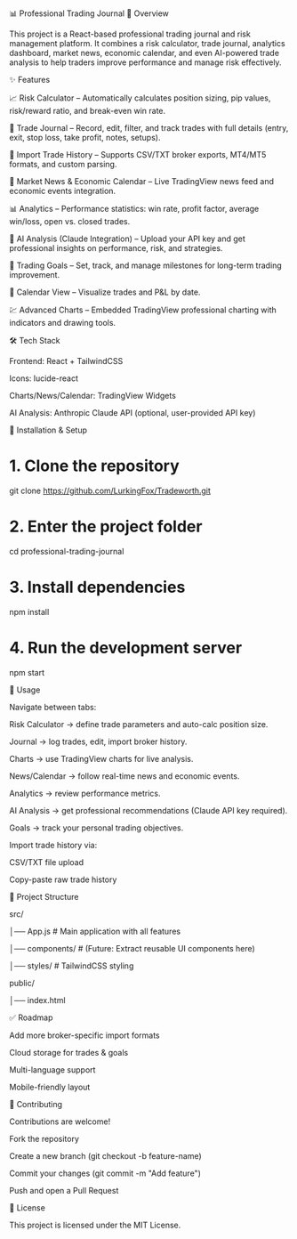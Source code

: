 📊 Professional Trading Journal
🔹 Overview

This project is a React-based professional trading journal and risk management platform. It combines a risk calculator, trade journal, analytics dashboard, market news, economic calendar, and even AI-powered trade analysis to help traders improve performance and manage risk effectively.

✨ Features

📈 Risk Calculator – Automatically calculates position sizing, pip values, risk/reward ratio, and break-even win rate.

📒 Trade Journal – Record, edit, filter, and track trades with full details (entry, exit, stop loss, take profit, notes, setups).

📂 Import Trade History – Supports CSV/TXT broker exports, MT4/MT5 formats, and custom parsing.

📰 Market News & Economic Calendar – Live TradingView news feed and economic events integration.

📊 Analytics – Performance statistics: win rate, profit factor, average win/loss, open vs. closed trades.

🤖 AI Analysis (Claude Integration) – Upload your API key and get professional insights on performance, risk, and strategies.

🎯 Trading Goals – Set, track, and manage milestones for long-term trading improvement.

📅 Calendar View – Visualize trades and P&L by date.

💹 Advanced Charts – Embedded TradingView professional charting with indicators and drawing tools.

🛠️ Tech Stack

Frontend: React + TailwindCSS

Icons: lucide-react

Charts/News/Calendar: TradingView Widgets

AI Analysis: Anthropic Claude API (optional, user-provided API key)

🚀 Installation & Setup
# 1. Clone the repository
git clone https://github.com/LurkingFox/Tradeworth.git

# 2. Enter the project folder
cd professional-trading-journal

# 3. Install dependencies
npm install

# 4. Run the development server
npm start

📖 Usage

Navigate between tabs:

Risk Calculator → define trade parameters and auto-calc position size.

Journal → log trades, edit, import broker history.

Charts → use TradingView charts for live analysis.

News/Calendar → follow real-time news and economic events.

Analytics → review performance metrics.

AI Analysis → get professional recommendations (Claude API key required).

Goals → track your personal trading objectives.

Import trade history via:

CSV/TXT file upload

Copy-paste raw trade history

📂 Project Structure

src/

│── App.js             # Main application with all features

│── components/        # (Future: Extract reusable UI components here)

│── styles/            # TailwindCSS styling

public/

│── index.html

✅ Roadmap

 Add more broker-specific import formats

 Cloud storage for trades & goals

 Multi-language support

 Mobile-friendly layout

🤝 Contributing

Contributions are welcome!

Fork the repository

Create a new branch (git checkout -b feature-name)

Commit your changes (git commit -m "Add feature")

Push and open a Pull Request

📜 License

This project is licensed under the MIT License.
